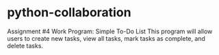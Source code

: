 # python-collaboration
Assignment #4 Work
Program: Simple To-Do List
This program will allow users to create new tasks, view all tasks, mark tasks as complete, and delete tasks.
